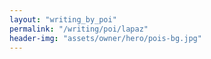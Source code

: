 ```yaml
---
layout: "writing_by_poi"
permalink: "/writing/poi/lapaz"
header-img: "assets/owner/hero/pois-bg.jpg"
---
```

